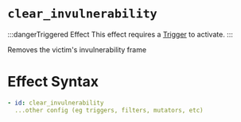 # `clear_invulnerability`
:::dangerTriggered Effect
This effect requires a [Trigger](https://plugins.auxilor.io/effects/all-triggers) to activate.
:::

Removes the victim's invulnerability frame

# Effect Syntax

```yaml
- id: clear_invulnerability
  ...other config (eg triggers, filters, mutators, etc)
```
